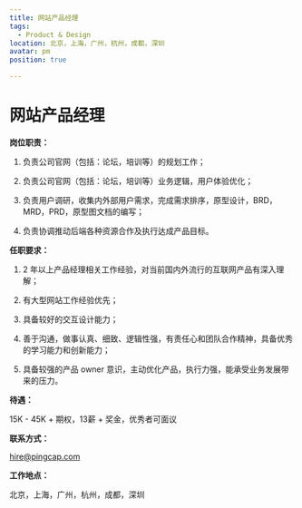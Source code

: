 ```yaml
---
title: 网站产品经理
tags:
  - Product & Design
location: 北京，上海，广州，杭州，成都，深圳
avatar: pm
position: true

---
```


# 网站产品经理

**岗位职责：**

1. 负责公司官网（包括：论坛，培训等）的规划工作；

2. 负责公司官网（包括：论坛，培训等）业务逻辑，用户体验优化；

3. 负责用户调研，收集内外部用户需求，完成需求排序，原型设计，BRD，MRD，PRD，原型图文档的编写；

4. 负责协调推动后端各种资源合作及执行达成产品目标。


**任职要求：**

1. 2 年以上产品经理相关工作经验，对当前国内外流行的互联网产品有深入理解；

2. 有大型网站工作经验优先；

3. 具备较好的交互设计能力；

4. 善于沟通，做事认真、细致、逻辑性强，有责任心和团队合作精神，具备优秀的学习能力和创新能力；

5. 具备较强的产品 owner 意识，主动优化产品，执行力强，能承受业务发展带来的压力。


**待遇：**

15K - 45K + 期权，13薪 + 奖金，优秀者可面议

**联系方式：**

hire@pingcap.com

**工作地点：**

北京，上海，广州，杭州，成都，深圳